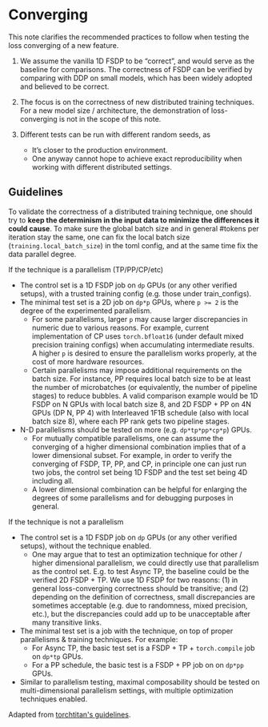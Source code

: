# Converging

This note clarifies the recommended practices to follow when testing the loss converging of a new feature.

1. We assume the vanilla 1D FSDP to be “correct”, and would serve as the baseline for comparisons. The correctness of FSDP can be verified by comparing with DDP on small models, which has been widely adopted and believed to be correct.

2. The focus is on the correctness of new distributed training techniques. For a new model size / architecture, the demonstration of loss-converging is not in the scope of this note.

3. Different tests can be run with different random seeds, as
    - It’s closer to the production environment.
    - One anyway cannot hope to achieve exact reproducibility when working with different distributed settings.

## Guidelines

To validate the correctness of a distributed training technique, one should try to **keep the determinism in the input data to minimize the differences it could cause**. To make sure the global batch size and in general #tokens per iteration stay the same, one can fix the local batch size (`training.local_batch_size`) in the toml config, and at the same time fix the data parallel degree.

If the technique is a parallelism (TP/PP/CP/etc)
- The control set is a 1D FSDP job on `dp` GPUs (or any other verified setups), with a trusted training config (e.g. those under train_configs).
- The minimal test set is a 2D job on `dp*p` GPUs, where `p >= 2` is the degree of the experimented parallelism.
  - For some parallelisms, larger `p` may cause larger discrepancies in numeric due to various reasons. For example, current implementation of CP uses `torch.bfloat16` (under default mixed precision training configs) when accumulating intermediate results. A higher `p` is desired to ensure the parallelism works properly, at the cost of more hardware resources.
  - Certain parallelisms may impose additional requirements on the batch size. For instance, PP requires local batch size to be at least the number of microbatches (or equivalently, the number of pipeline stages) to reduce bubbles. A valid comparison example would be 1D FSDP on N GPUs with local batch size 8, and 2D FSDP + PP on 4N GPUs (DP N, PP 4) with Interleaved 1F1B schedule (also with local batch size 8), where each PP rank gets two pipeline stages.
- N-D parallelisms should be tested on more (e.g. `dp*tp*pp*cp*p`) GPUs.
  - For mutually compatible parallelisms, one can assume the converging of a higher dimensional combination implies that of a lower dimensional subset. For example, in order to verify the converging of FSDP, TP, PP, and CP, in principle one can just run two jobs, the control set being 1D FSDP and the test set being 4D including all.
  - A lower dimensional combination can be helpful for enlarging the degrees of some parallelisms and for debugging purposes in general.


If the technique is not a parallelism
- The control set is a 1D FSDP job on `dp` GPUs (or any other verified setups), without the technique enabled.
  - One may argue that to test an optimization technique for other / higher dimensional parallelism, we could directly use that parallelism as the control set. E.g. to test Async TP, the baseline could be the verified 2D FSDP + TP. We use 1D FSDP for two reasons: (1) in general loss-converging correctness should be transitive; and (2) depending on the definition of correctness, small discrepancies are sometimes acceptable (e.g. due to randomness, mixed precision, etc.), but the discrepancies could add up to be unacceptable after many transitive links.
- The minimal test set is a job with the technique, on top of proper parallelisms & training techniques. For example:
  - For Async TP, the basic test set is a FSDP + TP + `torch.compile` job on `dp*tp` GPUs.
  - For a PP schedule, the basic test is a FSDP + PP job on on `dp*pp` GPUs.
- Similar to parallelism testing, maximal composability should be tested on multi-dimensional parallelism settings, with multiple optimization techniques enabled.

Adapted from [torchtitan's guidelines](https://github.com/pytorch/torchtitan/blob/main/docs/converging.md).